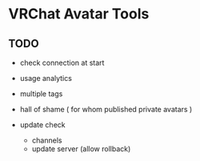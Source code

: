 # VRChat Avatar Tools

## TODO

- check connection at start
- usage analytics

- multiple tags
- hall of shame ( for whom published private avatars )
- update check
  - channels
  - update server (allow rollback)
